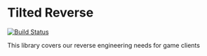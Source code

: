 # Tilted Reverse

[![Build Status](https://dev.azure.com/TiltedPhoques/TiltedReverse/_apis/build/status/tiltedphoques.TiltedReverse?branchName=master)](https://dev.azure.com/TiltedPhoques/TiltedReverse/_build/latest?definitionId=2&branchName=master)

This library covers our reverse engineering needs for game clients
